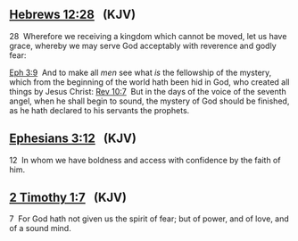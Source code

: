 ## [Hebrews 12:28](verseid:58.12.28)   (KJV)

28  Wherefore we receiving a kingdom which cannot be moved, let us have grace, whereby we may serve God acceptably with reverence and godly fear:

[Eph 3:9](verseid:49.3.9)  And to make all _men_ see what _is_ the fellowship of the mystery, which from the beginning of the world hath been hid in God, who created all things by Jesus Christ:
	[Rev 10:7](verseid:66.10.7)  But in the days of the voice of the seventh angel, when he shall begin to sound, the mystery of God should be finished, as he hath declared to his servants the prophets.
## [Ephesians 3:12](verseid:49.3.12)   (KJV)

12  In whom we have boldness and access with confidence by the faith of him.

## [2 Timothy 1:7](verseid:55.1.7)   (KJV)

7  For God hath not given us the spirit of fear; but of power, and of love, and of a sound mind.